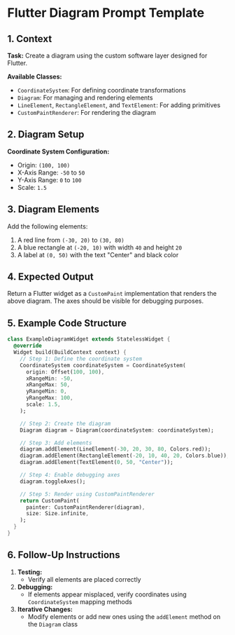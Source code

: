 # Flutter Diagram Prompt Template

## 1. Context
**Task:** Create a diagram using the custom software layer designed for Flutter.

**Available Classes:**
- `CoordinateSystem`: For defining coordinate transformations
- `Diagram`: For managing and rendering elements
- `LineElement`, `RectangleElement`, and `TextElement`: For adding primitives
- `CustomPaintRenderer`: For rendering the diagram

## 2. Diagram Setup
**Coordinate System Configuration:**
- Origin: `(100, 100)`
- X-Axis Range: `-50` to `50`
- Y-Axis Range: `0` to `100`
- Scale: `1.5`

## 3. Diagram Elements
Add the following elements:
1. A red line from `(-30, 20)` to `(30, 80)`
2. A blue rectangle at `(-20, 10)` with width `40` and height `20`
3. A label at `(0, 50)` with the text "Center" and black color

## 4. Expected Output
Return a Flutter widget as a `CustomPaint` implementation that renders the above diagram. The axes should be visible for debugging purposes.

## 5. Example Code Structure
```dart
class ExampleDiagramWidget extends StatelessWidget {
  @override
  Widget build(BuildContext context) {
    // Step 1: Define the coordinate system
    CoordinateSystem coordinateSystem = CoordinateSystem(
      origin: Offset(100, 100),
      xRangeMin: -50,
      xRangeMax: 50,
      yRangeMin: 0,
      yRangeMax: 100,
      scale: 1.5,
    );

    // Step 2: Create the diagram
    Diagram diagram = Diagram(coordinateSystem: coordinateSystem);

    // Step 3: Add elements
    diagram.addElement(LineElement(-30, 20, 30, 80, Colors.red));
    diagram.addElement(RectangleElement(-20, 10, 40, 20, Colors.blue));
    diagram.addElement(TextElement(0, 50, "Center"));

    // Step 4: Enable debugging axes
    diagram.toggleAxes();

    // Step 5: Render using CustomPaintRenderer
    return CustomPaint(
      painter: CustomPaintRenderer(diagram),
      size: Size.infinite,
    );
  }
}
```

## 6. Follow-Up Instructions
1. **Testing:**
   - Verify all elements are placed correctly
2. **Debugging:**
   - If elements appear misplaced, verify coordinates using `CoordinateSystem` mapping methods
3. **Iterative Changes:**
   - Modify elements or add new ones using the `addElement` method on the `Diagram` class
